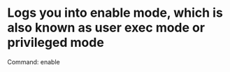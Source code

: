 # Logs you into enable mode, which is also known as user exec mode or privileged mode

Command: enable
